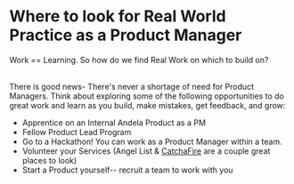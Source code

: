 # Where to look for Real World Practice as a Product Manager

Work == Learning. So how do we find Real Work on which to build on? <br><br>

There is good news- There's never a shortage of need for Product Managers. Think about exploring some of the following opportunities to do great work and learn as you build, make mistakes, get feedback, and grow: 

- Apprentice on an Internal Andela Product as a PM
- Fellow Product Lead Program
- Go to a Hackathon! You can work as a Product Manager within a team. 
- Volunteer your Services (Angel List & [CatchaFire]("https://www.catchafire.org/") are a couple great places to look)
- Start a Product yourself-- recruit a team to work with you
